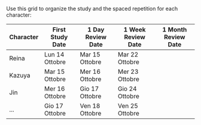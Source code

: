 Use this grid to organize the study and the spaced repetition for each character:

| Character | First Study Date | 1 Day Review Date | 1 Week Review Date | 1 Month Review Date |
| --------- | ---------------- | ----------------- | ------------------ | ------------------- |
| Reina     | Lun 14 Ottobre   | Mar 15 Ottobre    | Mar 22 Ottobre     |                     |
| Kazuya    | Mar 15 Ottobre   | Mer 16 Ottobre    | Mer 23 Ottobre     |                     |
| Jin       | Mer 16 Ottobre   | Gio 17 Ottobre    | Gio 24 Ottobre     |                     |
| ...       | Gio 17 Ottobre   | Ven 18 Ottobre    | Ven 25 Ottobre     |                     |
